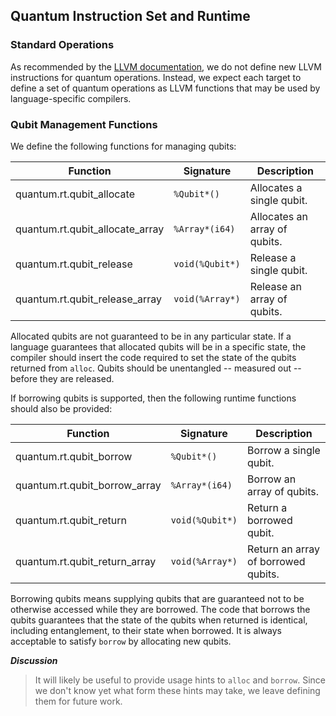## Quantum Instruction Set and Runtime

### Standard Operations

As recommended by the [LLVM documentation](https://llvm.org/docs/ExtendingLLVM.html),
we do not define new LLVM instructions for quantum operations.
Instead, we expect each target to define a set of quantum operations as LLVM functions
that may be used by language-specific compilers.

### Qubit Management Functions

We define the following functions for managing qubits:

| Function                        | Signature       | Description |
|---------------------------------|-----------------|-------------|
| quantum.rt.qubit_allocate       | `%Qubit*()`     | Allocates a single qubit. |
| quantum.rt.qubit_allocate_array | `%Array*(i64)`  | Allocates an array of qubits. |
| quantum.rt.qubit_release        | `void(%Qubit*)` | Release a single qubit. |
| quantum.rt.qubit_release_array  | `void(%Array*)` | Release an array of qubits. |

Allocated qubits are not guaranteed to be in any particular state.
If a language guarantees that allocated qubits will be in a specific state, the compiler
should insert the code required to set the state of the qubits returned from `alloc`.
Qubits should be unentangled -- measured out -- before they are released.

If borrowing qubits is supported, then the following runtime functions should also be provided:

| Function                        | Signature       | Description |
|---------------------------------|-----------------|-------------|
| quantum.rt.qubit_borrow         | `%Qubit*()`     | Borrow a single qubit. |
| quantum.rt.qubit_borrow_array   | `%Array*(i64)`  | Borrow an array of qubits. |
| quantum.rt.qubit_return         | `void(%Qubit*)` | Return a borrowed qubit. |
| quantum.rt.qubit_return_array   | `void(%Array*)` | Return an array of borrowed qubits. |

Borrowing qubits means supplying qubits that are guaranteed not to be otherwise
accessed while they are borrowed.
The code that borrows the qubits guarantees that the state of the qubits when
returned is identical, including entanglement, to their state when borrowed.
It is always acceptable to satisfy `borrow` by allocating new qubits.

*__Discussion__*
>It will likely be useful to provide usage hints to `alloc` and `borrow`.
>Since we don't know yet what form these hints may take, we leave defining them
>for future work.
